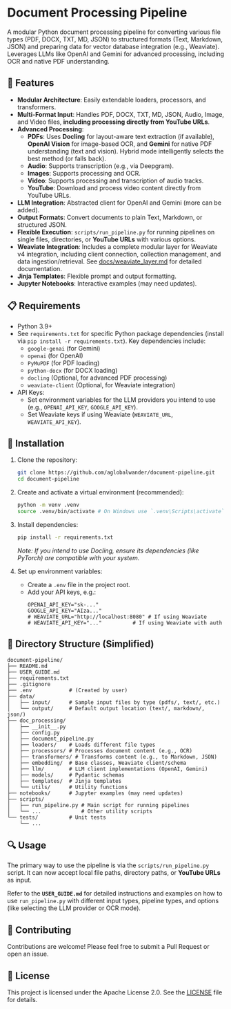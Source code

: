 # Document Processing Pipeline

A modular Python document processing pipeline for converting various file types (PDF, DOCX, TXT, MD, JSON) to structured formats (Text, Markdown, JSON) and preparing data for vector database integration (e.g., Weaviate). Leverages LLMs like OpenAI and Gemini for advanced processing, including OCR and native PDF understanding.

## 🌟 Features

-   **Modular Architecture**: Easily extendable loaders, processors, and transformers.
-   **Multi-Format Input**: Handles PDF, DOCX, TXT, MD, JSON, Audio, Image, and Video files, **including processing directly from YouTube URLs**.
-   **Advanced Processing**:
    -   **PDFs**: Uses **Docling** for layout-aware text extraction (if available), **OpenAI Vision** for image-based OCR, and **Gemini** for native PDF understanding (text and vision). Hybrid mode intelligently selects the best method (or falls back).
    -   **Audio**: Supports transcription (e.g., via Deepgram).
    -   **Images**: Supports processing and OCR.
    -   **Video**: Supports processing and transcription of audio tracks.
    -   **YouTube**: Download and process video content directly from YouTube URLs.
-   **LLM Integration**: Abstracted client for OpenAI and Gemini (more can be added).
-   **Output Formats**: Convert documents to plain Text, Markdown, or structured JSON.
-   **Flexible Execution**: `scripts/run_pipeline.py` for running pipelines on single files, directories, or **YouTube URLs** with various options.
-   **Weaviate Integration**: Includes a complete modular layer for Weaviate v4 integration, including client connection, collection management, and data ingestion/retrieval. See [docs/weaviate_layer.md](docs/weaviate_layer.md) for detailed documentation.
-   **Jinja Templates**: Flexible prompt and output formatting.
-   **Jupyter Notebooks**: Interactive examples (may need updates).

## 📋 Requirements

-   Python 3.9+
-   See `requirements.txt` for specific Python package dependencies (install via `pip install -r requirements.txt`). Key dependencies include:
    -   `google-genai` (for Gemini)
    -   `openai` (for OpenAI)
    -   `PyMuPDF` (for PDF loading)
    -   `python-docx` (for DOCX loading)
    -   `docling` (Optional, for advanced PDF processing)
    -   `weaviate-client` (Optional, for Weaviate integration)
-   API Keys:
    -   Set environment variables for the LLM providers you intend to use (e.g., `OPENAI_API_KEY`, `GOOGLE_API_KEY`).
    -   Set Weaviate keys if using Weaviate (`WEAVIATE_URL`, `WEAVIATE_API_KEY`).

## 🚀 Installation

1.  Clone the repository:
    ```bash
    git clone https://github.com/aglobalwander/document-pipeline.git
    cd document-pipeline
    ```

2.  Create and activate a virtual environment (recommended):
    ```bash
    python -m venv .venv
    source .venv/bin/activate # On Windows use `.venv\Scripts\activate`
    ```

3.  Install dependencies:
    ```bash
    pip install -r requirements.txt
    ```
    *Note: If you intend to use Docling, ensure its dependencies (like PyTorch) are compatible with your system.*

4.  Set up environment variables:
    *   Create a `.env` file in the project root.
    *   Add your API keys, e.g.:
        ```dotenv
        OPENAI_API_KEY="sk-..."
        GOOGLE_API_KEY="AIza..."
        # WEAVIATE_URL="http://localhost:8080" # If using Weaviate
        # WEAVIATE_API_KEY="..."          # If using Weaviate with auth
        ```

## 📄 Directory Structure (Simplified)

```
document-pipeline/
├── README.md
├── USER_GUIDE.md
├── requirements.txt
├── .gitignore
├── .env            # (Created by user)
├── data/
│   ├── input/      # Sample input files by type (pdfs/, text/, etc.)
│   └── output/     # Default output location (text/, markdown/, json/)
├── doc_processing/
│   ├── __init__.py
│   ├── config.py
│   ├── document_pipeline.py
│   ├── loaders/    # Loads different file types
│   ├── processors/ # Processes document content (e.g., OCR)
│   ├── transformers/ # Transforms content (e.g., to Markdown, JSON)
│   ├── embedding/  # Base classes, Weaviate client/schema
│   ├── llm/        # LLM client implementations (OpenAI, Gemini)
│   ├── models/     # Pydantic schemas
│   ├── templates/  # Jinja templates
│   └── utils/      # Utility functions
├── notebooks/      # Jupyter examples (may need updates)
├── scripts/
│   ├── run_pipeline.py # Main script for running pipelines
│   └── ...             # Other utility scripts
└── tests/          # Unit tests
    └── ...
```

## 🔍 Usage

The primary way to use the pipeline is via the `scripts/run_pipeline.py` script. It can now accept local file paths, directory paths, or **YouTube URLs** as input.

Refer to the **`USER_GUIDE.md`** for detailed instructions and examples on how to use `run_pipeline.py` with different input types, pipeline types, and options (like selecting the LLM provider or OCR mode).

## 🤝 Contributing

Contributions are welcome! Please feel free to submit a Pull Request or open an issue.

## 📜 License

This project is licensed under the Apache License 2.0. See the [LICENSE](LICENSE) file for details.